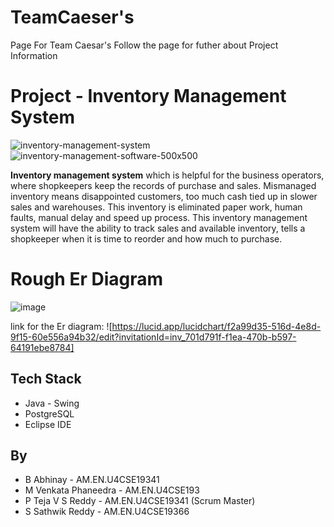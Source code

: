 # TeamCaeser's
Page For Team Caesar's Follow the page for futher about Project Information 


# Project - Inventory Management System
![inventory-management-system](https://user-images.githubusercontent.com/64905661/153710221-411454b8-ca4a-4c47-b125-d7231c2857fa.png)
![inventory-management-software-500x500](https://user-images.githubusercontent.com/64905661/153710414-dff39402-e744-4ff6-a7f3-bc9d9d33d50c.png)

**Inventory management system** which is helpful for the business operators, where shopkeepers keep the records of purchase and sales. Mismanaged inventory means disappointed customers, too much cash tied up in slower sales and warehouses. This inventory is eliminated paper work, human faults, manual delay and speed up process. This inventory management system will have the ability to track sales and available inventory, tells a shopkeeper when it is time to reorder and how much to purchase.

# Rough Er Diagram
![image](https://user-images.githubusercontent.com/64905661/154217432-85dbc7e8-c132-4150-842c-041128ffaafe.png)

link for the Er diagram:
![https://lucid.app/lucidchart/f2a99d35-516d-4e8d-9f15-60e556a94b32/edit?invitationId=inv_701d791f-f1ea-470b-b597-64191ebe8784]

## Tech Stack
* Java - Swing
* PostgreSQL
* Eclipse IDE

## By
* B Abhinay - AM.EN.U4CSE19341
* M Venkata Phaneedra - AM.EN.U4CSE193
* P Teja V S Reddy - AM.EN.U4CSE19341 (Scrum Master)
* S Sathwik Reddy - AM.EN.U4CSE19366

